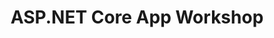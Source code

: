 ---
type: workshop
id: aspnet-core-app-workshop
title: ASP.NET Core App Workshop
img: assets/presentations/workshop.svg
link: https://github.com/dotnet-presentations/aspnetcore-app-workshop
content: In this workshop, you’ll learn by building a full-featured ASP.NET Core application from scratch. We’ll start from File/ New and build up to an API back-end application, a web front-end application, and a common library for shared data transfer objects using .NET Standard.
---